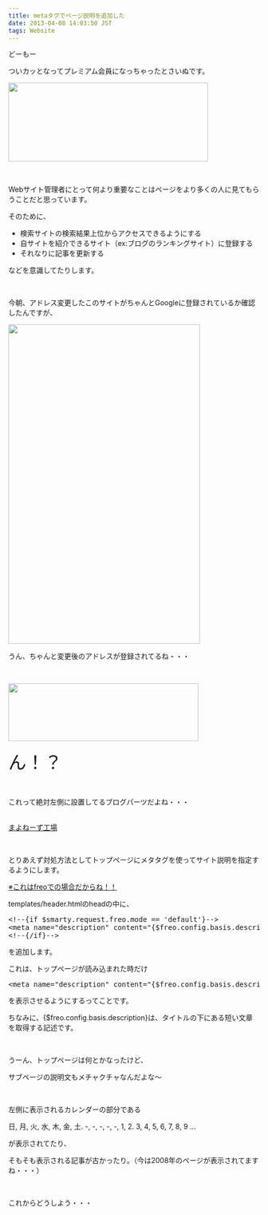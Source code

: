 ```yaml
---
title: metaタグでページ説明を追加した
date: 2013-04-08 14:03:50 JST
tags: Website
---
```

<p>どーもー</p>
<p>ついカッとなってプレミアム会員になっちゃったとさいぬです。</p>
<p><a href="https://picasaweb.google.com/lh/photo/yo9u2-oYsZZDFfPejMTfntMTjNZETYmyPJy0liipFm0?feat=embedwebsite"><img src="https://lh4.googleusercontent.com/--Nne-EWtw9A/UWJK3UhgEcI/AAAAAAAAB4k/f_woMM1MxXo/s400/Screenshot%2520from%25202013-04-08%252013%253A42%253A07.png" height="158" width="400" /></a></p>
<p>&nbsp;</p>
<p>Webサイト管理者にとって何より重要なことはページをより多くの人に見てもらうことだと思っています。</p>
<p>そのために、</p>
<ul>
<li>検索サイトの検索結果上位からアクセスできるようにする</li>
<li>自サイトを紹介できるサイト（ex:ブログのランキングサイト）に登録する</li>
<li>それなりに記事を更新する</li>
</ul>
<p>などを意識してたりします。</p>
<p>&nbsp;</p>
<p>今朝、アドレス変更したこのサイトがちゃんとGoogleに登録されているか確認したんですが、</p>
<p><a href="https://picasaweb.google.com/lh/photo/1DJ4CjpVkplSUJRdGRVTWdMTjNZETYmyPJy0liipFm0?feat=embedwebsite"><img src="https://lh3.googleusercontent.com/-UpAvDnQwEro/UWIvKXzLDjI/AAAAAAAAB4U/zazXi23AYDk/s640/Screenshot_2013-04-08-08-34-22.png" height="640" width="384" /></a></p>
<p>うん、ちゃんと変更後のアドレスが登録されてるね・・・</p>
<p>&nbsp;</p>
<p><a href="https://picasaweb.google.com/lh/photo/ppMkgIDyAclvnz9fkP3IHdMTjNZETYmyPJy0liipFm0?feat=embedwebsite"><img src="https://lh5.googleusercontent.com/-yrNFt4NVHEc/UWJMCGy-uxI/AAAAAAAAB4w/03OyBuhdnPs/s800/Screenshot_2013-04-08-08-34-222.png" height="116" width="381" /></a></p>
<p><span style="font-size:36px;">ん！？</span></p>
<p>&nbsp;</p>
<p>これって絶対左側に設置してるブログパーツだよね・・・</p>
<script src="http://makomayo.com/flash/blogparts/hakureichan/hakureichan.js" type="text/javascript"></script><br><a href="http://makomayo.com/" title="博麗ちゃんの賽銭箱" target="_blank">まよねーず工場</a>
<p>&nbsp;</p>
<p>とりあえず対処方法としてトップページにメタタグを使ってサイト説明を指定するようにします。</p>
<p><u>※これはfreoでの場合だからね！！</u></p>
<p>templates/header.htmlのheadの中に、</p>
<pre class="prettyprint linenums">
&lt;!--{if $smarty.request.freo.mode == 'default'}--&gt;
&lt;meta name="description" content="{$freo.config.basis.description}" /&gt;
&lt;!--{/if}--&gt;
</pre>
<p>を追加します。</p>
<p>これは、トップページが読み込まれた時だけ</p>
<pre class="prettyprint linenums">
&lt;meta name="description" content="{$freo.config.basis.description}" /&gt;
</pre>
<p>を表示させるようにするってことです。</p>
<p>ちなみに、{$freo.config.basis.description}は、タイトルの下にある短い文章を取得する記述です。</p>
<p>&nbsp;</p>
<p>うーん、トップページは何とかなったけど、</p>
<p>サブページの説明文もメチャクチャなんだよな〜</p>
<p>&nbsp;</p>
<p>左側に表示されるカレンダーの部分である</p>
<p>日, 月, 火, 水, 木, 金, 土. -, -, -, -, -, 1, 2. 3, 4, 5, 6, 7, 8, 9 ...</p>
<p>が表示されてたり、</p>
<p>そもそも表示される記事が古かったり。（今は2008年のページが表示されてますね・・・）</p>
<p>&nbsp;</p>
<p>これからどうしよう・・・</p>